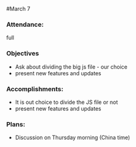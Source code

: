 #March 7

### Attendance:
full

### Objectives
- Ask about dividing the big js 
file - our choice
- present new features and updates

### Accomplishments:
- It is out choice to divide the JS file or not
- present new features and updates

### Plans:
- Discussion on Thursday morning (China time)

